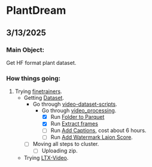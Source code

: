 # PlantDream

## 3/13/2025

### Main Object:
Get HF format plant dataset.

### How things going:

1. Trying [finetrainers](https://github.com/a-r-r-o-w/finetrainers?tab=readme-ov-file#training).
    - Getting [Dataset](https://github.com/a-r-r-o-w/finetrainers/blob/main/docs/dataset/README.md#two-file-format).
        - Go through [video-dataset-scripts](https://github.com/huggingface/video-dataset-scripts?tab=readme-ov-file#video-dataset-scripts).
            - Go through [video_processing](https://github.com/huggingface/video-dataset-scripts/tree/main/video_processing).
                - [x] Run [Folder to Parquet](https://github.com/huggingface/video-dataset-scripts/tree/main/video_processing#folder-to-parquet)
                - [x] Run [Extract frames](https://github.com/huggingface/video-dataset-scripts/tree/main/video_processing#extract-frames)
                - [ ] Run [Add Captions](https://github.com/huggingface/video-dataset-scripts/tree/main/video_processing#add-captions), cost about 6 hours.
                - [ ] Run [Add Watermark Laion Score](https://github.com/huggingface/video-dataset-scripts/tree/main/video_processing#add-watermark-laion-score).
        - [ ] Moving all steps to cluster.
            - [ ] Uploading zip.

    - Trying [LTX-Video](https://github.com/a-r-r-o-w/finetrainers/blob/main/docs/models/ltx_video.md).